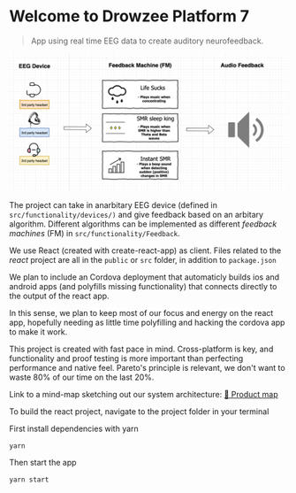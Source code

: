 # Welcome to Drowzee Platform 7

> App using real time EEG data to create auditory neurofeedback.

![alt text](public/overview.png "Logo Title Text 1")

The project can take in anarbitary EEG device (defined in `src/functionality/devices/)` and give feedback based on an arbitary algorithm. Different algorithms can be implemented as different *feedback machines* (FM) in `src/functionality/Feedback`.

We use React (created with create-react-app) as client. Files related to the *react* project are all in the `public` or `src` folder, in addition to `package.json`

We plan to include an Cordova deployment that automaticly builds ios and android apps (and polyfills missing functionality) that connects directly to the output of the react app.

In this sense, we plan to keep most of our focus and energy on the react app, hopefully needing as little time polyfilling and hacking the cordova app to make it work.

This project is created with fast pace in mind. Cross-platform is key, and functionality and proof testing is more important than perfecting performance and native feel. Pareto's principle is relevant, we don't want to waste 80% of our time on the last 20%.

Link to a mind-map sketching out our system architecture: [📕 Product map](https://www.draw.io/?state=%7B%22ids%22:%5B%221kcxykYMVjBlMK2Faz9EngK3_xb9We_w7%22%5D,%22action%22:%22open%22,%22userId%22:%22103603540184261131413%22%7D#G1kcxykYMVjBlMK2Faz9EngK3_xb9We_w7)


To build the react project, navigate to the project folder in your terminal

First install dependencies with yarn

```
yarn
```

Then start the app
```
yarn start
```